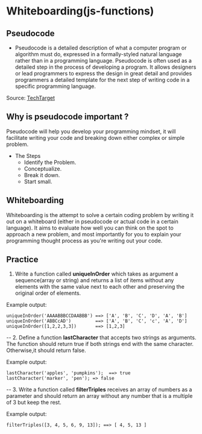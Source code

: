 # Whiteboarding(js-functions) 



## Pseudocode 
 * Pseudocode is a detailed description of what a computer program or algorithm must do, expressed in a formally-styled natural language rather than in a programming language. Pseudocode is often used as a detailed step in the process of developing a program. It allows designers or lead programmers to express the design in great detail and provides programmers a detailed template for the next step of writing code in a specific programming language.

Source: [TechTarget](https://whatis.techtarget.com/definition/pseudocode)


##  Why is pseudocode important ? 

Pseudocode will help you develop your programming mindset, it will facilitate writing your code and breaking down either complex or simple problem. 

* The Steps
	* Identify the Problem.
	* Conceptualize.
	* Break it down.
	* Start small.

##  Whiteboarding
Whiteboarding is the attempt to solve a certain coding problem by writing it out on a whiteboard (either in pseudocode or actual code in a certain language). 
It aims to evaluate how well you can think on the spot to approach a new problem, and most importantly for you to explain your programming thought process as you're writing out your code. 


## Practice

1. Write a function called **uniqueInOrder** which takes as argument a sequence(array or string) and returns a list of items without any elements with the same value next to each other and preserving the original order of elements.

Example output:

```
uniqueInOrder('AAAABBBCCDAABBB') ==> ['A', 'B', 'C', 'D', 'A', 'B']
uniqueInOrder('ABBCcAD')         ==> ['A', 'B', 'C', 'c', 'A', 'D']
uniqueInOrder([1,2,2,3,3])       ==> [1,2,3]
```
--
2. Define a function **lastCharacter** that accepts two strings as arguments.
The function should return true if both strings end with the same character. Otherwise,it should return false.

Example output:

```
lastCharacter('apples', 'pumpkins');  ==> true
lastCharacter('marker', 'pen'); => false
```
--
3. Write a function called **filterTriples** receives an array of numbers
as a parameter and should return an array without any number that is a multiple of 3 but keep the rest.

Example output:

```
filterTriples([3, 4, 5, 6, 9, 13]); ==> [ 4, 5, 13 ]
```

 
 